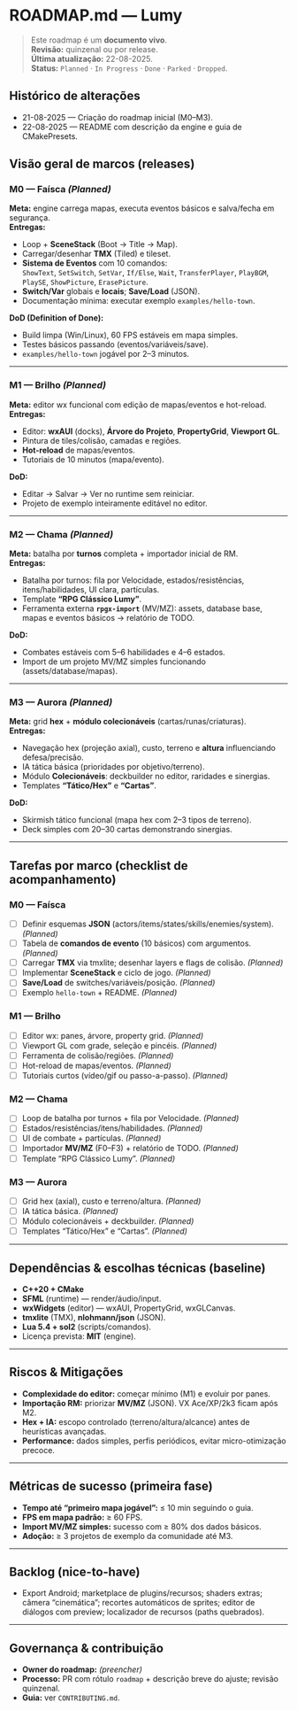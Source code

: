 # ROADMAP.md — Lumy

> Este roadmap é um **documento vivo**.  
> **Revisão:** quinzenal ou por release.  
> **Última atualização:** 22-08-2025.  
> **Status:** `Planned` · `In Progress` · `Done` · `Parked` · `Dropped`.

## Histórico de alterações
- 21-08-2025 — Criação do roadmap inicial (M0–M3).
- 22-08-2025 — README com descrição da engine e guia de CMakePresets.


## Visão geral de marcos (releases)

### M0 — **Faísca** *(Planned)*
**Meta:** engine carrega mapas, executa eventos básicos e salva/fecha em segurança.  
**Entregas:**
- Loop + **SceneStack** (Boot → Title → Map).  
- Carregar/desenhar **TMX** (Tiled) e tileset.  
- **Sistema de Eventos** com 10 comandos:  
  `ShowText`, `SetSwitch`, `SetVar`, `If/Else`, `Wait`, `TransferPlayer`, `PlayBGM`, `PlaySE`, `ShowPicture`, `ErasePicture`.  
- **Switch/Var** globais e **locais**; **Save/Load** (JSON).  
- Documentação mínima: executar exemplo `examples/hello-town`.

**DoD (Definition of Done):**
- Build limpa (Win/Linux), 60 FPS estáveis em mapa simples.
- Testes básicos passando (eventos/variáveis/save).
- `examples/hello-town` jogável por 2–3 minutos.

---

### M1 — **Brilho** *(Planned)*
**Meta:** editor wx funcional com edição de mapas/eventos e hot-reload.  
**Entregas:**
- Editor: **wxAUI** (docks), **Árvore do Projeto**, **PropertyGrid**, **Viewport GL**.
- Pintura de tiles/colisão, camadas e regiões.
- **Hot-reload** de mapas/eventos.
- Tutoriais de 10 minutos (mapa/evento).

**DoD:**
- Editar → Salvar → Ver no runtime sem reiniciar.
- Projeto de exemplo inteiramente editável no editor.

---

### M2 — **Chama** *(Planned)*
**Meta:** batalha por **turnos** completa + importador inicial de RM.  
**Entregas:**
- Batalha por turnos: fila por Velocidade, estados/resistências, itens/habilidades, UI clara, partículas.
- Template **“RPG Clássico Lumy”**.
- Ferramenta externa **`rpgx-import`** (MV/MZ): assets, database base, mapas e eventos básicos → relatório de TODO.

**DoD:**
- Combates estáveis com 5–6 habilidades e 4–6 estados.
- Import de um projeto MV/MZ simples funcionando (assets/database/mapas).

---

### M3 — **Aurora** *(Planned)*
**Meta:** grid **hex** + **módulo colecionáveis** (cartas/runas/criaturas).  
**Entregas:**
- Navegação hex (projeção axial), custo, terreno e **altura** influenciando defesa/precisão.
- IA tática básica (prioridades por objetivo/terreno).
- Módulo **Colecionáveis**: deckbuilder no editor, raridades e sinergias.
- Templates **“Tático/Hex”** e **“Cartas”**.

**DoD:**
- Skirmish tático funcional (mapa hex com 2–3 tipos de terreno).
- Deck simples com 20–30 cartas demonstrando sinergias.

---

## Tarefas por marco (checklist de acompanhamento)

### M0 — Faísca
- [ ] Definir esquemas **JSON** (actors/items/states/skills/enemies/system). *(Planned)*
- [ ] Tabela de **comandos de evento** (10 básicos) com argumentos. *(Planned)*
- [ ] Carregar **TMX** via tmxlite; desenhar layers e flags de colisão. *(Planned)*
- [ ] Implementar **SceneStack** e ciclo de jogo. *(Planned)*
- [ ] **Save/Load** de switches/variáveis/posição. *(Planned)*
- [ ] Exemplo `hello-town` + README. *(Planned)*

### M1 — Brilho
- [ ] Editor wx: panes, árvore, property grid. *(Planned)*
- [ ] Viewport GL com grade, seleção e pincéis. *(Planned)*
- [ ] Ferramenta de colisão/regiões. *(Planned)*
- [ ] Hot-reload de mapas/eventos. *(Planned)*
- [ ] Tutoriais curtos (vídeo/gif ou passo-a-passo). *(Planned)*

### M2 — Chama
- [ ] Loop de batalha por turnos + fila por Velocidade. *(Planned)*
- [ ] Estados/resistências/itens/habilidades. *(Planned)*
- [ ] UI de combate + partículas. *(Planned)*
- [ ] Importador **MV/MZ** (F0–F3) + relatório de TODO. *(Planned)*
- [ ] Template “RPG Clássico Lumy”. *(Planned)*

### M3 — Aurora
- [ ] Grid hex (axial), custo e terreno/altura. *(Planned)*
- [ ] IA tática básica. *(Planned)*
- [ ] Módulo colecionáveis + deckbuilder. *(Planned)*
- [ ] Templates “Tático/Hex” e “Cartas”. *(Planned)*

---

## Dependências & escolhas técnicas (baseline)
- **C++20 + CMake**
- **SFML** (runtime) — render/áudio/input.
- **wxWidgets** (editor) — wxAUI, PropertyGrid, wxGLCanvas.
- **tmxlite** (TMX), **nlohmann/json** (JSON).
- **Lua 5.4 + sol2** (scripts/comandos).
- Licença prevista: **MIT** (engine).

---

## Riscos & Mitigações
- **Complexidade do editor:** começar mínimo (M1) e evoluir por panes.
- **Importação RM:** priorizar **MV/MZ** (JSON). VX Ace/XP/2k3 ficam após M2.
- **Hex + IA:** escopo controlado (terreno/altura/alcance) antes de heurísticas avançadas.
- **Performance:** dados simples, perfis periódicos, evitar micro-otimização precoce.

---

## Métricas de sucesso (primeira fase)
- **Tempo até “primeiro mapa jogável”:** ≤ 10 min seguindo o guia.
- **FPS em mapa padrão:** ≥ 60 FPS.
- **Import MV/MZ simples:** sucesso com ≥ 80% dos dados básicos.
- **Adoção:** ≥ 3 projetos de exemplo da comunidade até M3.

---

## Backlog (nice-to-have)
- Export Android; marketplace de plugins/recursos; shaders extras; câmera “cinemática”; recortes automáticos de sprites; editor de diálogos com preview; localizador de recursos (paths quebrados).

---

## Governança & contribuição
- **Owner do roadmap:** *(preencher)*  
- **Processo:** PR com rótulo `roadmap` + descrição breve do ajuste; revisão quinzenal.  
- **Guia:** ver `CONTRIBUTING.md`.


